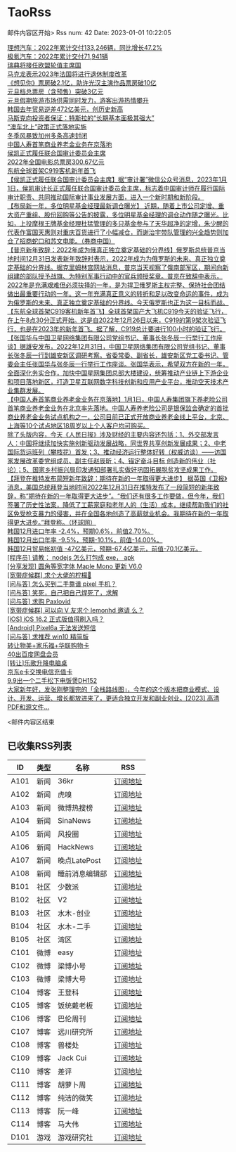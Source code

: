 # TaoRss

邮件内容区开始>
Rss num: 42  Date: 2023-01-01 10:22:05 <br/>

<a href='https://36kr.com/newsflashes/2068767814499456?f=rss'>理想汽车：2022年累计交付133,246辆，同比增长47.2%</a><br/>
<a href='https://36kr.com/newsflashes/2068751774579846?f=rss'>极氪汽车：2022年累计交付71,941辆</a><br/>
<a href='https://36kr.com/newsflashes/2068746818141065?f=rss'>瑞典将接任欧盟轮值主席国</a><br/>
<a href='https://36kr.com/newsflashes/2068745102359685?f=rss'>马克龙表示2023年法国将进行退休制度改革</a><br/>
<a href='https://36kr.com/newsflashes/2068743804828547?f=rss'>《想见你》票房破2.1亿，助许光汉主演作品票房破10亿</a><br/>
<a href='https://36kr.com/newsflashes/2068720092576901?f=rss'>元旦档总票房（含预售）突破3亿元</a><br/>
<a href='https://36kr.com/newsflashes/2068719559179394?f=rss'>元旦假期旅游市场供需同时发力，游客出游热情攀升</a><br/>
<a href='https://36kr.com/newsflashes/2068718826306438?f=rss'>韩国去年贸易逆差472亿美元，创历史新高</a><br/>
<a href='https://36kr.com/newsflashes/2068716319865990?f=rss'>马斯克向投资者保证：特斯拉的“长期基本面极其强大”</a><br/>
<a href='https://36kr.com/newsflashes/2068711253736577?f=rss'>“澳车北上”政策正式落地实施</a><br/>
<a href='https://36kr.com/newsflashes/2068710074186632?f=rss'>冬季风暴致加州多条高速封闭</a><br/>
<a href='https://36kr.com/newsflashes/2068705875836041?f=rss'>中国人寿首笔商业养老金业务在京落地</a><br/>
<a href='https://36kr.com/newsflashes/2068704220953737?f=rss'>侯凯正式履任联合国审计委员会主席</a><br/>
<a href='https://36kr.com/newsflashes/2068699931655042?f=rss'>2022年全国电影总票房300.67亿元</a><br/>
<a href='https://36kr.com/newsflashes/2068695373462402?f=rss'>东航全球首架C919客机新年首飞</a><br/>
<a href='https://finance.sina.cn/7x24/2023-01-01/detail-imxyrtrp2455682.d.html'>【侯凯正式履任联合国审计委员会主席】据“审计署”微信公众号消息，2023年1月1日，侯凯审计长正式履任联合国审计委员会主席，标志着中国审计师在履行国际审计职责、共同推动国际审计事业发展方面，进入一个新时期和新阶段。</a><br/>
<a href='https://finance.sina.cn/7x24/2023-01-01/detail-imxyrtrp2451659.d.html'>【布局新一年，多位明星基金经理最新调仓曝光】 近期，随着上市公司定增、重大资产重组、股份回购等公告的披露，多位明星基金经理的调仓动作随之曝光。比如，上投摩根王牌基金经理杜猛管理的多只基金参与了天华超净的定增，朱少醒的代表作富国天惠则对重庆百货进行了小幅减仓，而谢治宇带队管理的兴全趋势则加仓了招商蛇口和苏文电能。（券商中国）</a><br/>
<a href='https://finance.sina.cn/7x24/2023-01-01/detail-imxyrtrq9227648.d.html'>【普京新年致辞：2022年成为俄真正独立奠定基础的分界线】俄罗斯总统普京当地时间12月31日发表新年致辞时表示，2022年成为为俄罗斯的未来、真正独立奠定基础的分界线。据克里姆林宫网站消息，普京当天视察了俄南部军区，期间向新组建的部队授予战旗、为特别军事行动中的官兵颁授奖章。普京在致辞中表示，2022年是充满艰难但必须抉择的一年，是为捍卫俄罗斯主权完整、保持社会团结做出最重要行动的一年。这一年充满真正意义的转折和足以改变命运的事件，成为为俄罗斯的未来、真正独立奠定基础的分界线。今天俄罗斯也正为这一目标而战。</a><br/>
<a href='https://finance.sina.cn/7x24/2023-01-01/detail-imxyrtrp2450225.d.html'>【东航全球首架C919客机新年首飞】全球首架国产大飞机C919今天的验证飞行，在上午8点30分正式开始。这是自2022年12月26日以来，C919的第9架次验证飞行，也是在2023年的新年首飞。据了解，C919总计要进行100小时的验证飞行。</a><br/>
<a href='https://finance.sina.cn/7x24/2023-01-01/detail-imxyrtrp2433007.d.html'>【张国华与中国卫星网络集团有限公司党组书记、董事长张冬辰一行举行工作座谈】据雄安发布，2022年12月31日，中国卫星网络集团有限公司党组书记、董事长张冬辰一行到雄安新区调研考察。省委常委、副省长，雄安新区党工委书记、管委会主任张国华与张冬辰一行举行工作座谈。张国华表示，希望双方在新的一年，全面深化务实合作，加快中国星网集团总部大楼建设，统筹推动产业链上下游企业和项目落地新区，打造卫星互联网数字科技创新和应用产业平台，推动空天技术产业集群发展。</a><br/>
<a href='https://finance.sina.cn/7x24/2023-01-01/detail-imxyrtrp2429761.d.html'>【中国人寿首笔商业养老金业务在京落地】1月1日，中国人寿集团旗下养老险公司首笔商业养老金业务在北京率先落地。中国人寿养老险公司是银保监会确定的首批商业养老金业务试点机构之一，公司目前已正式开放商业养老金线上平台，北京、上海等10个试点地区18周岁以上个人客户均可购买。</a><br/>
<a href='2926691'>除了头版内容，今天《人民日报》涉及财经的主要内容还包括：1、外交部发言人：中国将继续加快实施创新驱动发展战略，同世界共享创新发展成果；2、中老国际货运班列（攀枝花）首发；3、推动经济运行整体好转（权威访谈）——访国家发展改革委党组成员、副主任赵辰昕；4、锚定奋斗目标 创造新的伟业（社论）；5、国家乡村振兴局印发通知部署扎实做好巩固拓展脱贫攻坚成果工作。</a><br/>
<a href='https://finance.sina.cn/7x24/2023-01-01/detail-imxyrtrq9200715.d.html'>【拜登在推特发布简短新年致辞：期待在新的一年取得更大进步】 据英国《卫报》消息，美国总统拜登当地时间2022年12月31日在推特发布了一段简短的新年致辞，称“期待在新的一年取得更大进步”。“我们还有很多工作要做，但今年，我们签署了历史性法案，降低了工薪家庭和老年人的（生活）成本，继续帮助我们的社区免受枪支暴力的侵害，并在全国各地创造了高薪就业机会。我期待在新的一年取得更大进步。”拜登称。（环球网）</a><br/>
<a href='https://finance.sina.cn/7x24/2023-01-01/detail-imxyrtrq9192177.d.html'>韩国12月进口年率 -2.4%，预期0.6%，前值2.70%。</a><br/>
<a href='https://finance.sina.cn/7x24/2023-01-01/detail-imxyrtrp2414937.d.html'>韩国12月出口年率 -9.5%，预期-10.1%，前值-14.00%。</a><br/>
<a href='https://finance.sina.cn/7x24/2023-01-01/detail-imxyrtrq9191836.d.html'>韩国12月贸易帐初值 -47亿美元，预期-67.4亿美元，前值-70.1亿美元。</a><br/>
<a href='https://www.v2ex.com/t/905882#reply0'>[程序员] 请教： nodejs 怎么打包成 exe， apk</a><br/>
<a href='https://www.v2ex.com/t/905881#reply0'>[分享发现] 圆角等宽字体 Maple Mono 更新 V6.0</a><br/>
<a href='https://www.v2ex.com/t/905880#reply0'>[宽带症候群] 求个大佬的柠檬💊</a><br/>
<a href='https://www.v2ex.com/t/905879#reply4'>[问与答] 怎么买到二手靠谱 pixel 手机？</a><br/>
<a href='https://www.v2ex.com/t/905878#reply8'>[问与答] 笑死，自己把自己焊死了，求解</a><br/>
<a href='https://www.v2ex.com/t/905877#reply0'>[问与答] 求购 Paxlovid</a><br/>
<a href='https://www.v2ex.com/t/905875#reply0'>[宽带症候群] 可以向 V 友求个 lemonhd 邀请 么？</a><br/>
<a href='https://www.v2ex.com/t/905874#reply8'>[iOS] iOS 16.2 正式版值得刷入吗？</a><br/>
<a href='https://www.v2ex.com/t/905873#reply4'>[Android] Pixel6a 无法发送短信</a><br/>
<a href='https://www.v2ex.com/t/905870#reply2'>[问与答] 求推荐 win10 精简版</a><br/>
<a href='http://www.newsmth.net/nForum/article/SecondMarket/2073077'>转让物美+家乐福+华联购物卡</a><br/>
<a href='http://www.newsmth.net/nForum/article/SecondMarket/2073076'>40出百度网盘会员</a><br/>
<a href='http://www.newsmth.net/nForum/article/SecondMarket/2073075'>[转让]乐歌升降电脑桌</a><br/>
<a href='http://www.newsmth.net/nForum/article/SecondMarket/2073073'>京东e卡交换电信充值卡</a><br/>
<a href='http://www.newsmth.net/nForum/article/SecondMarket/2073071'>9.9出一个二手松下电饭煲DH152</a><br/>
<a href='https://weibo.com/1088413295/Mmf5arFFd'>大家新年好，发张刚整理完的「全栈路线图」，今年的这个版本把商业模式、设计、开发、运营、增长都放进来了，更适合独立开发和副业创业。[2023] 高清PDF和源文件...</a><br/>


<邮件内容区结束

## 已收集RSS列表

| ID | 类型 | 名称  | RSS  |
| -- | -- | -- | -- | 
| A101  | 新闻 | 36kr | [订阅地址](https://www.36kr.com/feed) |
| A102  | 新闻 | 虎嗅 | [订阅地址](https://www.huxiu.com/rss/0.xml) |
| A103  | 新闻 | 微博热搜榜 | [订阅地址](https://rsshub.app/weibo/search/hot) |
| A104  | 新闻 | SinaNews | [订阅地址](https://sina-news.vercel.app/rss.xml) |
| A105  | 新闻 | 风投圈 | [订阅地址](https://crazy.capital/feed) |
| A106  | 新闻 | HackNews | [订阅地址](https://news.ycombinator.com/rss) |
| A107  | 新闻 | 晚点LatePost | [订阅地址](https://api.feeddd.org/feeds/6121d8a451e2511a8279faaf) |
| A108  | 新闻 | 睡前消息编辑部 | [订阅地址](https://api.feeddd.org/feeds/612320c451e2511a827a11d6) |
| B101  | 社区 | 少数派 | [订阅地址](https://sspai.com/feed) |
| B102  | 社区 | V2  | [订阅地址](http://www.v2ex.com/index.xml) |
| B103  | 社区 | 水木-创业  | [订阅地址](https://www.mysmth.net/nForum/rss/board-Entrepreneur) |
| B104  | 社区 | 水木-二手 | [订阅地址](https://www.mysmth.net/nForum/rss/board-SecondMarket) |
| B105  | 社区 | 湾区 | [订阅地址](https://wanqu.co/feed/) |
| C101  | 微博 | easy | [订阅地址](https://rsshub.app/weibo/user/1088413295) |
| C102  | 微博 | 梁博小号 | [订阅地址](https://rsshub.app/weibo/user/2131170823) |
| C103  | 微博 | 梁博大号 | [订阅地址](https://rsshub.app/weibo/user/1497035431) |
| C104  | 博客 | 王登科 | [订阅地址](https://greatdk.com/feed) |
| C105  | 博客 | 饭统戴老板 | [订阅地址](https://api.feeddd.org/feeds/6131b9e01269c358aa0df19e) |
| C106  | 博客 | 巴伦周刊 | [订阅地址](https://api.feeddd.org/feeds/6131b5301269c358aa0dec2e) |
| C107  | 博客 | 远川研究所 | [订阅地址](https://api.feeddd.org/feeds/616102e99b888e41f5cb64fb) |
| C108  | 博客 | 兽楼处 | [订阅地址](https://api.feeddd.org/feeds/6131e1421269c358aa0e1b6b) |
| C109  | 博客 | Jack Cui | [订阅地址](https://api.feeddd.org/feeds/613381f91269c358aa0eabc9) |
| C110  | 博客 | 差评 | [订阅地址](https://api.feeddd.org/feeds/6110783449ef7514d0b91ae1) |
| C111  | 博客 | 胡萝卜周 | [订阅地址](https://api.feeddd.org/feeds/613381f91269c358aa0eab79) |
| C112  | 博客 | 纯洁的微笑 | [订阅地址](http://www.ityouknow.com/feed.xml) |
| C113  | 博客 | 阮一峰 | [订阅地址](https://feeds.feedburner.com/ruanyifeng) |
| C114  | 博客 | 马大伟 | [订阅地址](https://www.bmpi.dev/index.xml) |
| D101  | 游戏 | 游戏研究社 | [订阅地址](https://api.feeddd.org/feeds/612328f851e2511a827a171f) |






